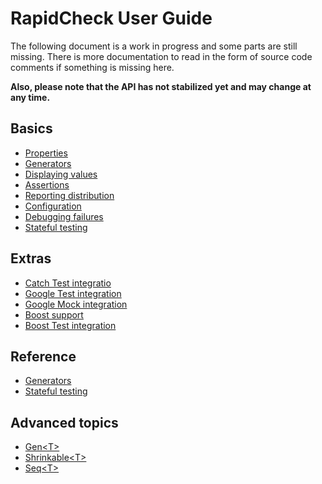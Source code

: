 # RapidCheck User Guide

The following document is a work in progress and some parts are still missing. There is more documentation to read in the form of source code comments if something is missing here.

**Also, please note that the API has not stabilized yet and may change at any time.**

## Basics

- [Properties](properties.md)
- [Generators](generators.md)
- [Displaying values](displaying.md)
- [Assertions](assertions.md)
- [Reporting distribution](distribution.md)
- [Configuration](configuration.md)
- [Debugging failures](debugging.md)
- [Stateful testing](state.md)

## Extras

- [Catch Test integratio](catch.md)
- [Google Test integration](gtest.md)
- [Google Mock integration](gmock.md)
- [Boost support](boost.md)
- [Boost Test integration](boost_test.md)

## Reference

- [Generators](generators_ref.md)
- [Stateful testing](state_ref.md)

## Advanced topics

- [Gen\<T\>](Gen.md)
- [Shrinkable\<T\>](Shrinkable.md)
- [Seq\<T\>](Seq.md)
